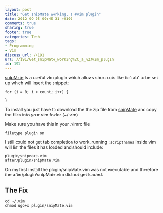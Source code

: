```yaml
---
layout: post
title: "Get snipMate working, a #vim plugin"
date: 2012-09-05 00:45:31 +0100 
comments: true
sharing: true
footer: true
categories: Tech
tags:
- Programming
- Vim
discuss_url: //191
url: //191/Get_snipMate_working%2C_a_%23vim_plugin
id: 191
---
```

[snipMate][] is a useful vim plugin which allows short cuts like for'tab' to be set up which will insert the snippet:

    for (i = 0; i < count; i++) {  
    
    } 

To install you just have to download the the zip file from [snipMate][] and copy the files into your vim folder (~/.vim).

Make sure you have this in your .vimrc file

    filetype plugin on

[snipMate]: http://www.vim.org/scripts/script.php?script_id=2540

I still could not get tab completion to work. running `:scriptnames` inside vim will list the files it has loaded and should include:

    plugin/snipMate.vim
    after/plugin/snipMate.vim

On my first install the plugin/snipMate.vim was not executable and therefore the after/plugin/snipMate.vim did not get loaded.

The Fix
--

    cd ~/.vim 
    chmod ugo+x plugin/snipMate.vim
